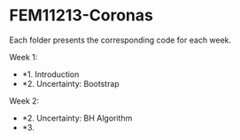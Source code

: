 # FEM11213-Coronas

Each folder presents the corresponding code for each week. 

Week 1: 
  - *1. Introduction
  - *2. Uncertainty: Bootstrap 
  
Week 2: 
  - *2. Uncertainty: BH Algorithm
  - *3. 
